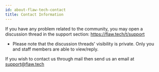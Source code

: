 ```yaml
---
id: about-flaw-tech-contact
title: Contact Information
---
```


If you have any problem related to the community, you may open a discussion thread in the support section: https://flaw.tech/t/support

- Please note that the discussion threads' visibility is private. Only you and staff members are able to view/reply.

If you wish to contact us through mail then send us an email at support@flaw.tech